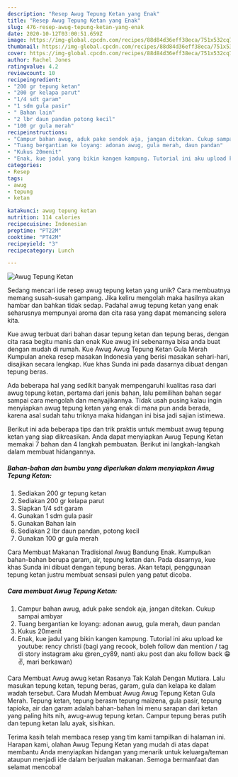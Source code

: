 ```yaml
---
description: "Resep Awug Tepung Ketan yang Enak"
title: "Resep Awug Tepung Ketan yang Enak"
slug: 476-resep-awug-tepung-ketan-yang-enak
date: 2020-10-12T03:00:51.659Z
image: https://img-global.cpcdn.com/recipes/88d84d36eff38eca/751x532cq70/awug-tepung-ketan-foto-resep-utama.jpg
thumbnail: https://img-global.cpcdn.com/recipes/88d84d36eff38eca/751x532cq70/awug-tepung-ketan-foto-resep-utama.jpg
cover: https://img-global.cpcdn.com/recipes/88d84d36eff38eca/751x532cq70/awug-tepung-ketan-foto-resep-utama.jpg
author: Rachel Jones
ratingvalue: 4.2
reviewcount: 10
recipeingredient:
- "200 gr tepung ketan"
- "200 gr kelapa parut"
- "1/4 sdt garam"
- "1 sdm gula pasir"
- " Bahan lain"
- "2 lbr daun pandan potong kecil"
- "100 gr gula merah"
recipeinstructions:
- "Campur bahan awug, aduk pake sendok aja, jangan ditekan. Cukup sampai ambyar"
- "Tuang bergantian ke loyang: adonan awug, gula merah, daun pandan"
- "Kukus 20menit"
- "Enak, kue jadul yang bikin kangen kampung. Tutorial ini aku upload ke youtube: rency christi (bagi yang recook, boleh follow dan mention / tag di story instagram aku @ren_cy89, nanti aku post dan aku follow back 😁✌️, mari berkawan)"
categories:
- Resep
tags:
- awug
- tepung
- ketan

katakunci: awug tepung ketan 
nutrition: 114 calories
recipecuisine: Indonesian
preptime: "PT22M"
cooktime: "PT42M"
recipeyield: "3"
recipecategory: Lunch

---
```



![Awug Tepung Ketan](https://img-global.cpcdn.com/recipes/88d84d36eff38eca/751x532cq70/awug-tepung-ketan-foto-resep-utama.jpg)

Sedang mencari ide resep awug tepung ketan yang unik? Cara membuatnya memang susah-susah gampang. Jika keliru mengolah maka hasilnya akan hambar dan bahkan tidak sedap. Padahal awug tepung ketan yang enak seharusnya mempunyai aroma dan cita rasa yang dapat memancing selera kita.

Kue awug terbuat dari bahan dasar tepung ketan dan tepung beras, dengan cita rasa begitu manis dan enak Kue awug ini sebenarnya bisa anda buat dengan mudah di rumah. Kue Awug Awug Tepung Ketan Gula Merah Kumpulan aneka resep masakan Indonesia yang berisi masakan sehari-hari, disajikan secara lengkap. Kue khas Sunda ini pada dasarnya dibuat dengan tepung beras.

Ada beberapa hal yang sedikit banyak mempengaruhi kualitas rasa dari awug tepung ketan, pertama dari jenis bahan, lalu pemilihan bahan segar sampai cara mengolah dan menyajikannya. Tidak usah pusing kalau ingin menyiapkan awug tepung ketan yang enak di mana pun anda berada, karena asal sudah tahu triknya maka hidangan ini bisa jadi sajian istimewa.


Berikut ini ada beberapa tips dan trik praktis untuk membuat awug tepung ketan yang siap dikreasikan. Anda dapat menyiapkan Awug Tepung Ketan memakai 7 bahan dan 4 langkah pembuatan. Berikut ini langkah-langkah dalam membuat hidangannya.

<!--inarticleads1-->

##### Bahan-bahan dan bumbu yang diperlukan dalam menyiapkan Awug Tepung Ketan:

1. Sediakan 200 gr tepung ketan
1. Sediakan 200 gr kelapa parut
1. Siapkan 1/4 sdt garam
1. Gunakan 1 sdm gula pasir
1. Gunakan  Bahan lain
1. Sediakan 2 lbr daun pandan, potong kecil
1. Gunakan 100 gr gula merah


Cara Membuat Makanan Tradisional Awug Bandung Enak. Kumpulkan bahan-bahan berupa garam, air, tepung ketan dan. Pada dasarnya, kue khas Sunda ini dibuat dengan tepung beras. Akan tetapi, penggunaan tepung ketan justru membuat sensasi pulen yang patut dicoba. 

<!--inarticleads2-->

##### Cara membuat Awug Tepung Ketan:

1. Campur bahan awug, aduk pake sendok aja, jangan ditekan. Cukup sampai ambyar
1. Tuang bergantian ke loyang: adonan awug, gula merah, daun pandan
1. Kukus 20menit
1. Enak, kue jadul yang bikin kangen kampung. Tutorial ini aku upload ke youtube: rency christi (bagi yang recook, boleh follow dan mention / tag di story instagram aku @ren_cy89, nanti aku post dan aku follow back 😁✌️, mari berkawan)


Cara Membuat Awug awug ketan Rasanya Tak Kalah Dengan Mutiara. Lalu masukan tepung ketan, tepung beras, garam, gula dan kelapa ke dalam wadah tersebut. Cara Mudah Membuat Awug Awug Tepung Ketan Gula Merah. Tepung ketan, tepung berasm tepung maizena, gula pasir, tepung tapioka, air dan garam adalah bahan-bahan Ini menu sarapan dari ketan yang paling hits nih, awug-awug tepung ketan. Campur tepung beras putih dan tepung ketan lalu ayak, sisihkan. 

Terima kasih telah membaca resep yang tim kami tampilkan di halaman ini. Harapan kami, olahan Awug Tepung Ketan yang mudah di atas dapat membantu Anda menyiapkan hidangan yang menarik untuk keluarga/teman ataupun menjadi ide dalam berjualan makanan. Semoga bermanfaat dan selamat mencoba!
